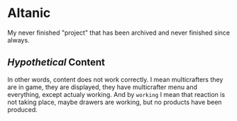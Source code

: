 # Altanic

My never finished "project" that has been archived and never finished since always.

## *Hypothetical* Content

In other words, content does not work correctly. I mean multicrafters they are in game, they are displayed, they have multicrafter menu and everything, except actualy working. And by `working` I mean that reaction is not taking place, maybe drawers are working, but no products have been produced.
